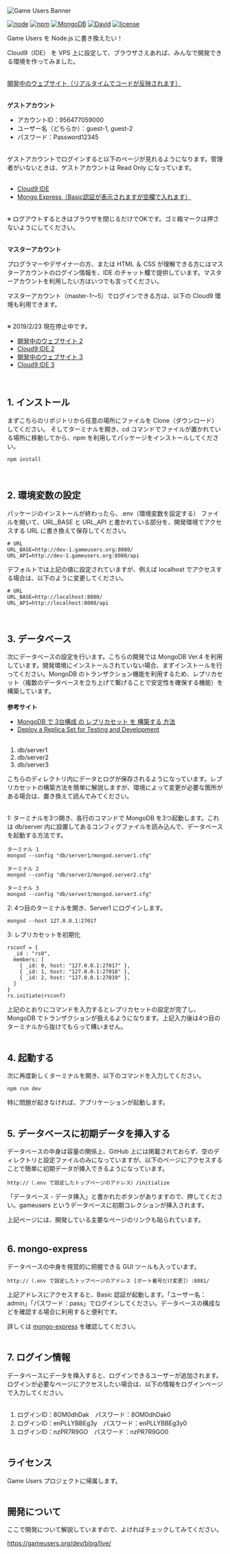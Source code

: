 <!-- # [Game Users](https://gameusers.org/) -->
![Game Users Banner](https://gameusers.org/assets/img/social/ogp_image.jpg)


[![node](https://img.shields.io/badge/node-v10.16.0-lightgrey.svg)](https://nodejs.org/ja/)
[![npm](https://img.shields.io/badge/npm-v6.4.1-blue.svg)](https://www.npmjs.com/)
[![MongoDB](https://img.shields.io/badge/MongoDB-v4.0.10-green.svg)](https://www.mongodb.com/)
[![David](https://img.shields.io/david/expressjs/express.svg)]()
[![license](https://img.shields.io/badge/license-Game%20Users%20Project-blue.svg)](https://github.com/gameusers/web/blob/master/LICENSE.txt)

Game Users を Node.js に書き換えたい！

Cloud9（IDE） を VPS 上に設定して、ブラウザさえあれば、みんなで開発できる環境を作ってみました。
<br><br>

[開発中のウェブサイト（リアルタイムでコードが反映されます）](http://dev-1.gameusers.org:8080/)
<br><br>

**ゲストアカウント**

- アカウントID：956477059000
- ユーザー名（どちらか）：guest-1, guest-2
- パスワード：Password12345
<br><br>

ゲストアカウントでログインすると以下のページが見れるようになります。管理者がいないときは、ゲストアカウントは Read Only になっています。
<br><br>

- [Cloud9 IDE](https://us-west-2.console.aws.amazon.com/cloud9/ide/7e3fb917694e4ae5b1570f0b0e887090)
- [Mongo Express（Basic認証が表示されますが空欄で入れます）](https://7e3fb917694e4ae5b1570f0b0e887090.vfs.cloud9.us-west-2.amazonaws.com:8081/)
<br><br>

※ ログアウトするときはブラウザを閉じるだけでOKです。ゴミ箱マークは押さないようにしてください。
<br><br>


**マスターアカウント**

プログラマーやデザイナーの方、または HTML ＆ CSS が理解できる方にはマスターアカウントのログイン情報を、IDE のチャット欄で提供しています。マスターアカウントを利用したい方はいつでも言ってください。

マスターアカウント（master-1～5）でログインできる方は、以下の Cloud9 環境も利用できます。
<br><br>

※ 2019/2/23 現在停止中です。
- [開発中のウェブサイト 2](http://dev-1.gameusers.org:8082/)
- [Cloud9 IDE 2](https://us-west-2.console.aws.amazon.com/cloud9/ide/df44294c8853471b8ddd609c09af06f3)
- [開発中のウェブサイト 3](http://dev-1.gameusers.org:8083/)
- [Cloud9 IDE 3](https://us-west-2.console.aws.amazon.com/cloud9/ide/7338aa92de58493393812a0a42b03518)
<br /><br /><br />


## 1. インストール
まずこちらのリポジトリから任意の場所にファイルを Clone（ダウンロード） してください。
そしてターミナルを開き、cd コマンドでファイルが置かれている場所に移動してから、npm を利用してパッケージをインストールしてください。


    npm install
<br />


## 2. 環境変数の設定
パッケージのインストールが終わったら、.env（環境変数を設定する） ファイルを開いて、URL_BASE と URL_API と書かれている部分を、開発環境でアクセスする URL に書き換えて保存してください。


    # URL
    URL_BASE=http://dev-1.gameusers.org:8080/
    URL_API=http://dev-1.gameusers.org:8080/api

デフォルトでは上記の値に設定されていますが、例えば localhost でアクセスする場合は、以下のように変更してください。


    # URL
    URL_BASE=http://localhost:8080/
    URL_API=http://localhost:8080/api
<br />


## 3. データベース
次にデータベースの設定を行います。こちらの開発では MongoDB Ver.4  を利用しています。開発環境にインストールされていない場合、まずインストールを行ってください。MongoDB のトランザクション機能を利用するため、レプリカセット（複数のデータベースを立ち上げて繋げることで安定性を確保する機能）を構築しています。<br /><br />
**参考サイト**<br />
- [MongoDB で 3台構成 の レプリカセット を 構築する 方法](https://garafu.blogspot.com/2018/02/mongodb-3instance-replicaset.html)
- [Deploy a Replica Set for Testing and Development](https://docs.mongodb.com/manual/tutorial/deploy-replica-set-for-testing/)<br /><br />

1. db/server1
2. db/server2
3. db/server3

こちらのディレクトリ内にデータとログが保存されるようになっています。レプリカセットの構築方法を簡単に解説しますが、環境によって変更が必要な箇所がある場合は、置き換えて読んでみてください。<br /><br />

1: ターミナルを3つ開き、各行のコマンドで MongoDB を3つ起動します。これは db/server 内に設置してあるコンフィグファイルを読み込んで、データベースを起動する方法です。


    ターミナル 1
    mongod --config "db/server1/mongod.server1.cfg"
    
    ターミナル 2
    mongod --config "db/server2/mongod.server2.cfg"
    
    ターミナル 3
    mongod --config "db/server3/mongod.server3.cfg"


2: 4つ目のターミナルを開き、Server1 にログインします。


    mongod --host 127.0.0.1:27017


3: レプリカセットを初期化


    rsconf = {
      _id : "rs0",
      members: [
        { _id: 0, host: "127.0.0.1:27017" },
        { _id: 1, host: "127.0.0.1:27018" },
        { _id: 2, host: "127.0.0.1:27019" },
      ]
    }
    rs.initiate(rsconf)


上記のとおりにコマンドを入力するとレプリカセットの設定が完了し、MongoDB でトランザクションが扱えるようになります。上記入力後は4つ目のターミナルから抜けてもらって構いません。
<br /><br />


## 4. 起動する
次に再度新しくターミナルを開き、以下のコマンドを入力してください。


    npm run dev
    

特に問題が起きなければ、アプリケーションが起動します。
<br /><br />


## 5. データベースに初期データを挿入する
データベースの中身は容量の関係上、GitHub 上には掲載されておらず、空のディレクトリと設定ファイルのみになっていますが、以下のページにアクセスすることで簡単に初期データが挿入できるようになっています。<br />


    http://（.env で設定したトップページのアドレス）/initialize
    

「データベース - データ挿入」と書かれたボタンがありますので、押してください。gameusers というデータベースに初期コレクションが挿入されます。<br />

上記ページには、開発している主要なページのリンクも貼られています。
<br /><br />


## 6. mongo-express
データベースの中身を視覚的に把握できる GUI ツールも入っています。<br />


    http://（.env で設定したトップページのアドレス [ポート番号だけ変更]）:8081/
    

上記アドレスにアクセスすると、Basic 認証が起動します。「ユーザー名：admin」「パスワード：pass」でログインしてください。データベースの構成などを確認する場合に利用すると便利です。<br />

詳しくは [mongo-express](https://github.com/mongo-express/mongo-express) を確認してください。
<br /><br />


## 7. ログイン情報
データベースにデータを挿入すると、ログインできるユーザーが追加されます。ログインが必要なページにアクセスしたい場合は、以下の情報をログインページで入力してください。<br /><br />

1. ログインID：8OM0dhDak　パスワード：8OM0dhDak0
2. ログインID：enPLLYBBEg3y　パスワード：enPLLYBBEg3y0
3. ログインID：nzPR7R9GO　パスワード：nzPR7R9GO0
<br /><br />


## ライセンス

Game Users プロジェクトに帰属します。
<br /><br />


## 開発について

ここで開発について解説していますので、よければチェックしてみてください。

https://gameusers.org/dev/blog/live/

